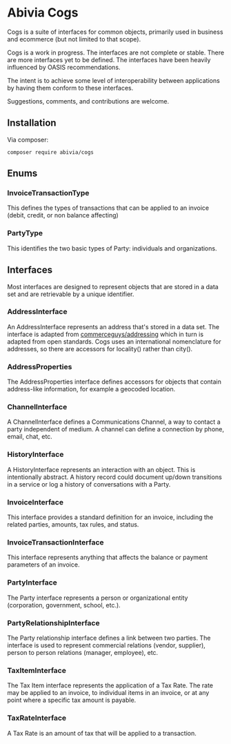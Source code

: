# Abivia Cogs

Cogs is a suite of interfaces for common objects, primarily used in business and ecommerce (but
not limited to that scope).

Cogs is a work in progress. The interfaces are not complete or stable. There are more 
interfaces yet to be defined. The interfaces have been heavily influenced by OASIS
recommendations.

The intent is to achieve some level of interoperability between applications by having them
conform to these interfaces.

Suggestions, comments, and contributions are welcome.

## Installation

Via composer:

```composer require abivia/cogs```

## Enums

### InvoiceTransactionType

This defines the types of transactions that can be applied to an invoice (debit, credit, or
non balance affecting)

### PartyType

This identifies the two basic types of Party: individuals and organizations.

## Interfaces

Most interfaces are designed to represent objects that are stored in a data set and are retrievable
by a unique identifier.

### AddressInterface

An AddressInterface represents an address that's stored in a data set. The interface
is adapted from [commerceguys/addressing](https://github.com/commerceguys/addressing)
which in turn is adapted from open standards. Cogs uses an international
nomenclature for addresses, so there are accessors for locality() rather than city().

### AddressProperties

The AddressProperties interface defines accessors for objects that contain address-like
information, for example a geocoded location.

### ChannelInterface

A ChannelInterface defines a Communications Channel, a way to contact a party independent
of medium. A channel can define a connection by phone, email, chat, etc.

### HistoryInterface

A HistoryInterface represents an interaction with an object. This is intentionally
abstract. A history record could document up/down transitions in a service or log
a history of conversations with a Party.

### InvoiceInterface

This interface provides a standard definition for an invoice, including the
related parties, amounts, tax rules, and status.

### InvoiceTransactionInterface

This interface represents anything that affects the balance or payment parameters
of an invoice.

### PartyInterface

The Party interface represents a person or organizational entity (corporation,
government, school, etc.).

### PartyRelationshipInterface

The Party relationship interface defines a link between two parties. The interface
is used to represent commercial relations (vendor, supplier), person to person
relations (manager, employee), etc.

### TaxItemInterface

The Tax Item interface represents the application of a Tax Rate. The rate may be
applied to an invoice, to individual items in an invoice, or at any point where
a specific tax amount is payable.

### TaxRateInterface

A Tax Rate is an amount of tax that will be applied to a transaction.
